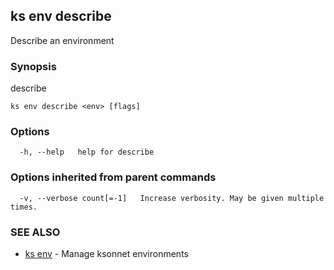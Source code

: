 ## ks env describe

Describe an environment

### Synopsis

describe

```
ks env describe <env> [flags]
```

### Options

```
  -h, --help   help for describe
```

### Options inherited from parent commands

```
  -v, --verbose count[=-1]   Increase verbosity. May be given multiple times.
```

### SEE ALSO

* [ks env](ks_env.md)	 - Manage ksonnet environments

